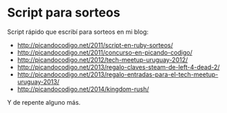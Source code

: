 # Script para sorteos

Script rápido que escribí para sorteos en mi blog:
 * http://picandocodigo.net/2011/script-en-ruby-sorteos/
 * http://picandocodigo.net/2011/concurso-en-picando-codigo/
 * http://picandocodigo.net/2012/tech-meetup-uruguay-2012/
 * http://picandocodigo.net/2013/regalo-claves-steam-de-left-4-dead-2/
 * http://picandocodigo.net/2013/regalo-entradas-para-el-tech-meetup-uruguay-2013/
 * http://picandocodigo.net/2014/kingdom-rush/

Y de repente alguno más.
